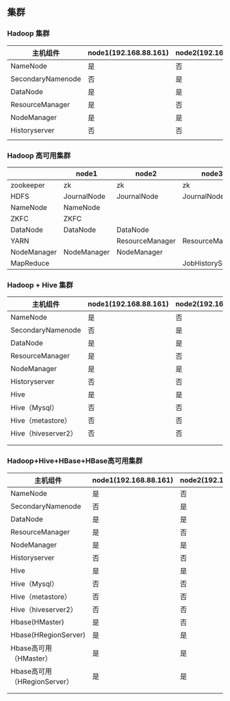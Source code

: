 

## 集群



### Hadoop 集群

| 主机组件          | node1(192.168.88.161) | node2(192.168.88.162) | node3(192.168.88.163) |
| ----------------- | --------------------- | --------------------- | --------------------- |
| NameNode          | 是                    | 否                    | 否                    |
| SecondaryNamenode | 否                    | 是                    | 否                    |
| DataNode          | 是                    | 是                    | 是                    |
| ResourceManager   | 是                    | 否                    | 否                    |
| NodeManager       | 是                    | 是                    | 是                    |
| Historyserver     | 否                    | 否                    | 是                    |
|                   |                       |                       |                       |

### Hadoop 高可用集群

|             | node1       | node2           | node3            |
| ----------- | ----------- | --------------- | ---------------- |
| zookeeper   | zk          | zk              | zk               |
| HDFS        | JournalNode | JournalNode     | JournalNode      |
| NameNode    | NameNode    |                 |                  |
| ZKFC        | ZKFC        |                 |                  |
| DataNode    | DataNode    | DataNode        |                  |
| YARN        |             | ResourceManager | ResourceManager  |
| NodeManager | NodeManager | NodeManager     |                  |
| MapReduce   |             |                 | JobHistoryServer |

### Hadoop + Hive 集群

| 主机组件            | node1(192.168.88.161) | node2(192.168.88.162) | node3(192.168.88.163) |
| ------------------- | --------------------- | --------------------- | --------------------- |
| NameNode            | 是                    | 否                    | 否                    |
| SecondaryNamenode   | 否                    | 是                    | 否                    |
| DataNode            | 是                    | 是                    | 是                    |
| ResourceManager     | 是                    | 否                    | 否                    |
| NodeManager         | 是                    | 是                    | 是                    |
| Historyserver       | 否                    | 否                    | 是                    |
| Hive                | 是                    | 是                    | 是                    |
| Hive（Mysql）       | 否                    | 否                    | 是                    |
| Hive（metastore）   | 否                    | 否                    | 是                    |
| Hive（hiveserver2） | 否                    | 否                    | 是                    |
|                     |                       |                       |                       |
|                     |                       |                       |                       |







### Hadoop+Hive+HBase+HBase高可用集群

| 主机组件                     | node1(192.168.88.161) | node2(192.168.88.162) | node3(192.168.88.163) |
| ---------------------------- | --------------------- | --------------------- | --------------------- |
| NameNode                     | 是                    | 否                    | 否                    |
| SecondaryNamenode            | 否                    | 是                    | 否                    |
| DataNode                     | 是                    | 是                    | 是                    |
| ResourceManager              | 是                    | 否                    | 否                    |
| NodeManager                  | 是                    | 是                    | 是                    |
| Historyserver                | 否                    | 否                    | 是                    |
| Hive                         | 是                    | 是                    | 是                    |
| Hive（Mysql）                | 否                    | 否                    | 是                    |
| Hive（metastore）            | 否                    | 否                    | 是                    |
| Hive（hiveserver2）          | 否                    | 否                    | 是                    |
| Hbase(HMaster)               | 是                    | 否                    | 否                    |
| Hbase(HRegionServer)         | 是                    | 是                    | 是                    |
| Hbase高可用（HMaster）       | 是                    | 是                    | 是                    |
| Hbase高可用（HRegionServer） | 是                    | 是                    | 是                    |
|                              |                       |                       |                       |
|                              |                       |                       |                       |









